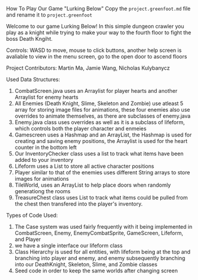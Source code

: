 How To Play Our Game "Lurking Below"
Copy the `project.greenfoot.md` file and rename it to `project.greenfoot`

Welcome to our game Lurking Below! In this simple dungeon crawler you play as a knight while trying to make your way to the fourth floor to fight the boss Death Kngiht.

Controls: WASD to move, mouse to click buttons, another help screen is avaliable to view in the menu screen, go to the open door to ascend floors

Project Contributors: Martin Ma, Jamie Wang, Nicholas Kulybanycz














Used Data Structures:

1. CombatScreen.java uses an Arraylist for player hearts and another Arraylist for enemy hearts
2. All Enemies (Death Knight, Slime, Skeleton and Zombie) use atleast 5 array for storing image files for animations, these four enemies also use overrides to animate themselves, as there are subclasses of enemy.java
3. Enemy.java class uses overrides as well as it is a subclass of lifeform, which controls both the player character and enmeies
4. Gamescreen uses a Hashmap and an ArrayList, the Hashmap is used for creating and saving enemy positions, the Arraylist is used for the heart counter in the bottom left
5. Our InventoryChecker class uses a list to track what items have been added to your inventory
6. Lifeform uses a List to store all active character positions
7. Player similar to that of the enemies uses different String arrays to store images for animations
8. TileWorld, uses an ArrayList to help place doors when randomly generationg the rooms
9. TreasureChest class uses List to track what items could be pulled from the chest then transfered into the player's inventory. 


Types of Code Used: 
1. The Case system was used fairly frequently with it being implemented in CombatScreen, Enemy, EnemyCombatSprite, GameScreen, Lifeform, and Player
2. we have a single interface our lifeform class
3. Class Hierarchy is used for all entities, with lifeform being at the top and branching into player and enemy, and enemy subsequently branching into our DeathKnight, Skeleton, Slime, and Zombie classes
4. Seed code in order to keep the same worlds after changing screen
